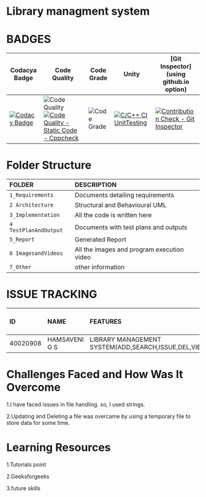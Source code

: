 # Library managment system



# BADGES
| Codacya Badge | Code Quality | Code Grade | Unity |[Git Inspector](using github.io option)
|---------------|--------------|------------|-------|---------------------------------------
[![Codacy Badge](https://app.codacy.com/project/badge/Grade/d54c3a7b6b9d4a2ebc82846fd673864e)](https://www.codacy.com/gh/hamsaveni2016/M1_Previous-Project_Library-Mangment/dashboard?utm_source=github.com&amp;utm_medium=referral&amp;utm_content=hamsaveni2016/M1_Previous-Project_Library-Mangment&amp;utm_campaign=Badge_Grade) | ![Code Quality](https://api.codiga.io/project/29818/score/svg)[![Code Quality - Static Code - Cppcheck](https://github.com/hamsaveni2016/M1_Previous-Project_Library-Mangment/actions/workflows/cppcheck.yml/badge.svg)](https://github.com/hamsaveni2016/M1_Previous-Project_Library-Mangment/actions/workflows/cppcheck.yml) | ![Code Grade](https://api.codiga.io/project/29818/status/svg) | [![C/C++ CI UnitTesting](https://github.com/hamsaveni2016/M1_Previous-Project_Library-Mangment/actions/workflows/unity.yml/badge.svg)](https://github.com/hamsaveni2016/M1_Previous-Project_Library-Mangment/actions/workflows/unity.yml) | [![Contribution Check - Git Inspector](https://github.com/hamsaveni2016/M1_Previous-Project_Library-Mangment/actions/workflows/gitinspector.yml/badge.svg)](https://github.com/hamsaveni2016/M1_Previous-Project_Library-Mangment/actions/workflows/gitinspector.yml)



# Folder Structure
|FOLDER|DESCRIPTION|
|:-----|:----------|
|`1_Requirements`|Documents detailing requirements|
|`2 Architecture`|Structural and Behavioural UML|
|`3_Implementation`|All the code is written here|
|`4 TestPlanAndOutput`|Documents with test plans and outputs|
|`5_Report`|Generated Report|
|`6 ImagesandVideos`|All the images and program execution video|
|`7_Other`|other information|

# ISSUE TRACKING
|ID|NAME|FEATURES|ISSUES RAISED|ISSUES RESOLVED|TOTAL TESTCASES|TOTAL TESTCASES PASSED|
|:----|:---|:-------|:------------|:--------------|:--------------|:---------------------|
|40020908|HAMSAVENI G S|LIBRARY MANAGEMENT SYSTEM(ADD,SEARCH,ISSUE,DEL,VIEW)|3|3|5|5|

# Challenges Faced and How Was It Overcome
1.I have faced issues in file handling. so, I used strings.

2.Updating and Deleting a file was overcame by using a temporary file to store data for some time.

# Learning Resources
1.Tutorials point

2.Geeksforgeeks

3.future skills

